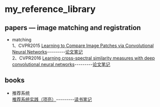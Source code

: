 # my_reference_library

## papers — image matching and registration

* matching   
1、CVPR2015 [Learning to Compare Image Patches via Convolutional Neural Networks](https://github.com/ei1994/my_reference_library/blob/master/papers/Learning%20cross-spectral%20similarity%20measures%20with%20deep%20convolutional%20neural%20networks.pdf)---------[论文笔记](https://www.cnblogs.com/eilearn/p/9970144.html)   
2、CVPR2016 [Learning cross-spectral similarity measures with deep convolutional neural networks](https://github.com/ei1994/my_reference_library/blob/master/papers/Learning%20cross-spectral%20similarity%20measures%20with%20deep%20convolutional%20neural%20networks.pdf)---------[论文笔记](https://www.cnblogs.com/eilearn/p/9970144.html)




## books

* 推荐系统   
[推荐系统实践（项亮）](https://github.com/ei1994/my_reference_library/blob/master/books/%E6%8E%A8%E8%8D%90%E7%B3%BB%E7%BB%9F%E5%AE%9E%E8%B7%B5.pdf)---------[读书笔记](https://www.cnblogs.com/eilearn/p/9802476.html)
